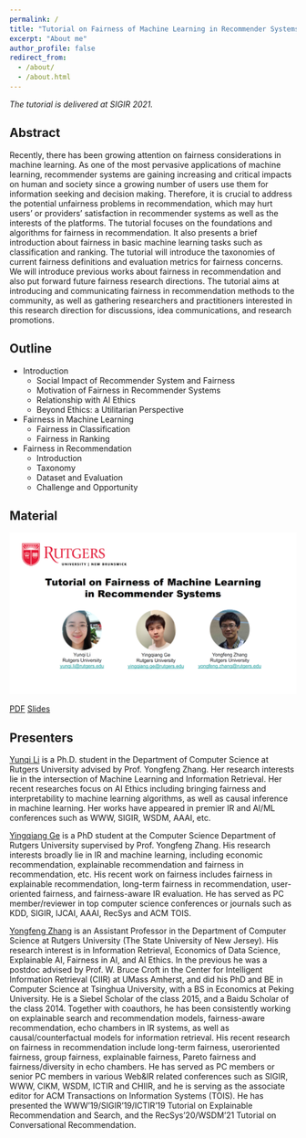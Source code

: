 ```yaml
---
permalink: /
title: "Tutorial on Fairness of Machine Learning in Recommender Systems"
excerpt: "About me"
author_profile: false
redirect_from: 
  - /about/
  - /about.html
---
```


*The tutorial is delivered at SIGIR 2021.*
<!-- <img src='/Conversational-RecSys.github.io/images/Rio-1000x180.jpg'>
 -->
Abstract
------
Recently, there has been growing attention on fairness considerations in machine learning. As one of the most pervasive applications of machine learning, recommender systems are gaining increasing and critical impacts on human and society since a growing number of users use them for information seeking and decision making. Therefore, it is crucial to address the potential unfairness problems in recommendation, which may hurt users’ or providers’ satisfaction in recommender systems as well as the interests of the platforms. The tutorial focuses on the foundations and algorithms for fairness in recommendation. It also presents a brief introduction about fairness in basic machine learning tasks such as classification and ranking. The tutorial will introduce the taxonomies of current fairness definitions and evaluation metrics for fairness concerns.
We will introduce previous works about fairness in recommendation and also put forward future fairness research directions. The tutorial aims at introducing and communicating fairness in recommendation methods to the community, as well as gathering researchers and practitioners interested in this research direction for discussions, idea communications, and research promotions.

Outline
------
* Introduction
  * Social Impact of Recommender System and Fairness
  * Motivation of Fairness in Recommender Systems
  * Relationship with AI Ethics
  * Beyond Ethics: a Utilitarian Perspective
* Fairness in Machine Learning
  * Fairness in Classification
  * Fairness in Ranking
* Fairness in Recommendation
  * Introduction
  * Taxonomy
  * Dataset and Evaluation
  * Challenge and Opportunity

Material
------

<!--img src='/images/image-alignment-1200x4002.jpg'><br/-->
<img src='../images/cover_page.png'>

<!--iframe width="1280" height="720" src="https://www.youtube.com/embed/ekGljvAXIKE" frameborder="0" allow="accelerometer; autoplay; clipboard-write; encrypted-media; gyroscope; picture-in-picture" allowfullscreen></iframe-->

[PDF](/files/Tutorial_on_Fairness_in_Recommendation.pdf)   [Slides](/files/Tutorial_on_Fairness_in_Recommendation_Slides.pdf)
<!-- [Video](https://www.youtube.com/watch?v=RdGnJSRA0aw)  -->

Presenters
------
[Yunqi Li](https://yunqi-li.github.io/) is a Ph.D. student in the Department of Computer Science at Rutgers University advised by Prof. Yongfeng Zhang. Her research interests lie in the intersection of Machine Learning and Information Retrieval. Her recent researches focus on AI Ethics including bringing fairness and interpretability to machine learning algorithms, as well as causal inference in machine learning. Her works have appeared in premier IR and AI/ML conferences such as WWW, SIGIR, WSDM, AAAI, etc.

[Yingqiang Ge](https://yingqiangge.github.io/) is a PhD student at the Computer Science Department of Rutgers University supervised by Prof. Yongfeng Zhang. His research interests broadly lie in IR and machine learning, including economic recommendation, explainable recommendation and fairness in recommendation, etc. His recent work on fairness includes fairness in explainable recommendation, long-term fairness in recommendation, user-oriented fairness, and fairness-aware IR evaluation. He has served as PC
member/reviewer in top computer science conferences or journals such as KDD, SIGIR, IJCAI, AAAI, RecSys and ACM TOIS.

[Yongfeng Zhang](http://yongfeng.me/) is an Assistant Professor in the Department of Computer Science at Rutgers University (The State University of New Jersey). His research interest is in Information Retrieval, Economics of Data Science, Explainable AI, Fairness in AI, and AI Ethics. In the previous he was a postdoc advised by Prof. W. Bruce
Croft in the Center for Intelligent Information Retrieval (CIIR) at UMass Amherst, and did his PhD and BE in Computer Science at Tsinghua University, with a BS in Economics at Peking University. He is a Siebel Scholar of the class 2015, and a Baidu Scholar of the class 2014. Together with coauthors, he has been consistently working on explainable search and recommendation models, fairness-aware recommendation, echo chambers in IR systems, as well as causal/counterfactual models for information retrieval. His recent research on fairness in recommendation include long-term fairness, useroriented fairness, group fairness, explainable fairness, Pareto fairness and fairness/diversity in echo chambers. He has served as PC members or senior PC members in various Web&IR related conferences such as SIGIR, WWW, CIKM, WSDM, ICTIR and CHIIR, and he is serving as the associate editor for ACM Transactions on Information Systems (TOIS). He has presented the WWW’19/SIGIR’19/ICTIR’19 Tutorial on Explainable Recommendation and Search, and the RecSys’20/WSDM’21 Tutorial on Conversational Recommendation.

<!-- 
<iframe width="1280" height="720" src="https://www.youtube.com/embed/RdGnJSRA0aw" frameborder="0" allow="accelerometer; autoplay; clipboard-write; encrypted-media; gyroscope; picture-in-picture" allowfullscreen></iframe> -->

